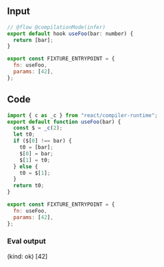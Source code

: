 
## Input

```javascript
// @flow @compilationMode(infer)
export default hook useFoo(bar: number) {
  return [bar];
}

export const FIXTURE_ENTRYPOINT = {
  fn: useFoo,
  params: [42],
};

```

## Code

```javascript
import { c as _c } from "react/compiler-runtime";
export default function useFoo(bar) {
  const $ = _c(2);
  let t0;
  if ($[0] !== bar) {
    t0 = [bar];
    $[0] = bar;
    $[1] = t0;
  } else {
    t0 = $[1];
  }
  return t0;
}

export const FIXTURE_ENTRYPOINT = {
  fn: useFoo,
  params: [42],
};

```
      
### Eval output
(kind: ok) [42]